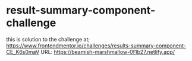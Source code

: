 # result-summary-component-challenge
this is solution to the challenge at; https://www.frontendmentor.io/challenges/results-summary-component-CE_K6s0maV
URL: https://beamish-marshmallow-0f1b27.netlify.app/
